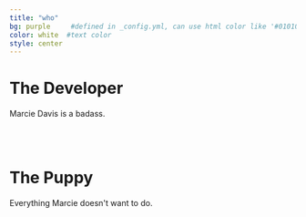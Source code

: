 ```yaml
---
title: "who"
bg: purple     #defined in _config.yml, can use html color like '#010101'
color: white  #text color
style: center
---
```


# The Developer
Marcie Davis is a badass.  

<br>
<br>


# The Puppy
Everything Marcie doesn't want to do.
